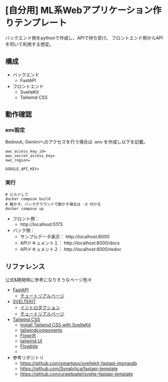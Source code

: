 # [自分用] ML系Webアプリケーション作りテンプレート

バックエンド側をpythonで作成し、APIで待ち受け。
フロントエンド側からAPIを叩いて利用する想定。

## 構成
- バックエンド
  - FastAPI
- フロントエンド
  - SvelteKit
  - Tailwind CSS


## 動作確認
### env設定
Bedrock, Geminiへのアクセスを行う場合は .env を作成し以下を記載。

```
aws_access_key_id=
aws_secret_access_key=
aws_region=

GOOGLE_API_KEY=
```

### 実行
```
# ビルドして
docker compose build
# 動かす。バックグラウンドで動かす場合は -d 付ける
docker compose up
```

- フロント側：
  - http://localhost:5173
- バック側：
  - サンプルデータ表示： http://localhost:8000
  - APIドキュメント１： http://localhost:8000/docs
  - APIドキュメント２： http://localhost:8000/redoc

## リファレンス

公式&開発時に参考になりそうなページ色々

- [FastAPI](https://fastapi.tiangolo.com/ja/)
  - [チュートリアルページ](https://fastapi.tiangolo.com/ja/tutorial/first-steps/)
- [SVELTEKIT](https://kit.svelte.jp/)
  - [イントロダクション](https://kit.svelte.dev/docs/introduction)
  - [チュートリアルページ](https://learn.svelte.dev/tutorial/welcome-to-svelte)
- [Tailwind CSS](https://tailwindcss.com/)
  - [Install Tailwind CSS with SvelteKit](https://tailwindcss.com/docs/guides/sveltekit)
  - [tailwindcomponents](https://tailwindcomponents.com/components)
  - [Flowrift](https://flowrift.com/c/gallery)
  - [tailwind UI](https://tailwindui.com/components)
  - [Flowbite](https://flowbite.com/)
  - 
- 参考リポジトリ
  - https://github.com/smartgoo/sveltekit-fastapi-mongodb
  - https://github.com/Synalytica/fastapi-template
  - https://github.com/urjeetpatel/svelte-fastapi-template

